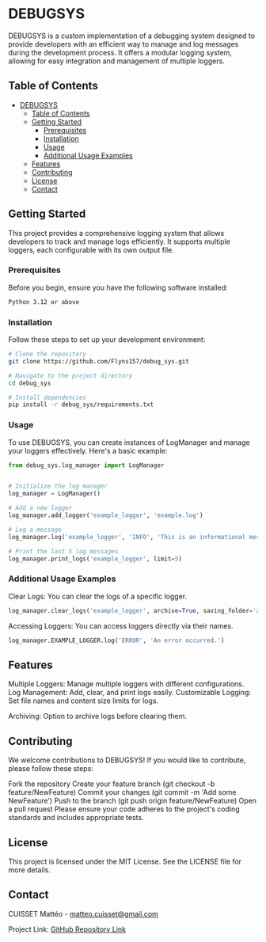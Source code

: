 # DEBUGSYS

DEBUGSYS is a custom implementation of a debugging system designed to provide developers with an efficient way to manage and log messages during the development process. It offers a modular logging system, allowing for easy integration and management of multiple loggers.

## Table of Contents

- [DEBUGSYS](#debugsys)
  - [Table of Contents](#table-of-contents)
  - [Getting Started](#getting-started)
    - [Prerequisites](#prerequisites)
    - [Installation](#installation)
    - [Usage](#usage)
    - [Additional Usage Examples](#additional-usage-examples)
  - [Features](#features)
  - [Contributing](#contributing)
  - [License](#license)
  - [Contact](#contact)

## Getting Started

This project provides a comprehensive logging system that allows developers to track and manage logs efficiently. It supports multiple loggers, each configurable with its own output file.

### Prerequisites

Before you begin, ensure you have the following software installed:

```bash
Python 3.12 or above
```

### Installation
Follow these steps to set up your development environment:

```bash
# Clone the repository
git clone https://github.com/Flyns157/debug_sys.git

# Navigate to the project directory
cd debug_sys

# Install dependencies
pip install -r debug_sys/requirements.txt
```

### Usage
To use DEBUGSYS, you can create instances of LogManager and manage your loggers effectively. Here's a basic example:

```python
from debug_sys.log_manager import LogManager


# Initialize the log manager
log_manager = LogManager()

# Add a new logger
log_manager.add_logger('example_logger', 'example.log')

# Log a message
log_manager.log('example_logger', 'INFO', 'This is an informational message.')

# Print the last 5 log messages
log_manager.print_logs('example_logger', limit=5)
```

### Additional Usage Examples
Clear Logs: You can clear the logs of a specific logger.

```python
log_manager.clear_logs('example_logger', archive=True, saving_folder='archive/')
```

Accessing Loggers: You can access loggers directly via their names.

```python
log_manager.EXAMPLE_LOGGER.log('ERROR', 'An error occurred.')
```

## Features
Multiple Loggers: Manage multiple loggers with different configurations.
Log Management: Add, clear, and print logs easily.
Customizable Logging: Set file names and content size limits for logs.

Archiving: Option to archive logs before clearing them.

## Contributing
We welcome contributions to DEBUGSYS! If you would like to contribute, please follow these steps:

Fork the repository
Create your feature branch (git checkout -b feature/NewFeature)
Commit your changes (git commit -m 'Add some NewFeature')
Push to the branch (git push origin feature/NewFeature)
Open a pull request
Please ensure your code adheres to the project's coding standards and includes appropriate tests.

## License
This project is licensed under the MIT License. See the LICENSE file for more details.

## Contact
CUISSET Mattéo - [matteo.cuisset@gmail.com](mailto:matteo.cuisset@gmail.com)

Project Link: [GitHub Repository Link](https://github.com/Flyns157/debug_sys.git)

